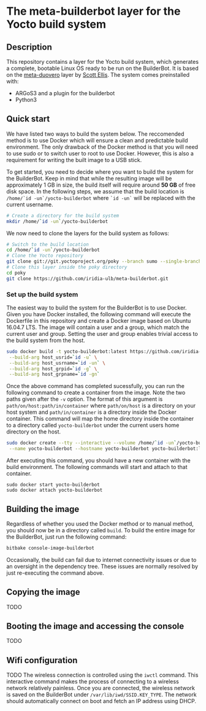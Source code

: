 # The meta-builderbot layer for the Yocto build system

## Description
This repository contains a layer for the Yocto build system, which generates a complete, bootable Linux OS ready to be run on the BuilderBot. It is based on the [meta-duovero](https://github.com/jumpnow/meta-duovero) layer by [Scott Ellis](mailto:scott@jumpnowtek.com). The system comes preinstalled with:
- ARGoS3 and a plugin for the builderbot
- Python3

## Quick start
We have listed two ways to build the system below. The reccomended method is to use Docker which will ensure a clean and predictable build environment. The only drawback of the Docker method is that you will need to use sudo or to switch user to root to use Docker. However, this is also a requirement for writing the built image to a USB stick.

To get started, you need to decide where you want to build the system for the BuilderBot. Keep in mind that while the resulting image will be approximately 1 GB in size, the build itself will require around **50 GB** of free disk space. In the following steps, we assume that the build location is ``/home/`id -un`/yocto-builderbot`` where `` `id -un` `` will be replaced with the current username.
```bash
# Create a directory for the build system
mkdir /home/`id -un`/yocto-builderbot
```

We now need to clone the layers for the build system as follows:
```bash
# Switch to the build location
cd /home/`id -un`/yocto-builderbot
# Clone the Yocto repository
git clone git://git.yoctoproject.org/poky --branch sumo --single-branch
# Clone this layer inside the poky directory
cd poky
git clone https://github.com/iridia-ulb/meta-builderbot.git
```

### Set up the build system
The easiest way to build the system for the BuilderBot is to use Docker. Given you have Docker installed, the following command will execute the Dockerfile in this repository and create a Docker image based on Ubuntu 16.04.7 LTS. The image will contain a user and a group, which match the current user and group. Setting the user and group enables trivial access to the build system from the host.
```bash
sudo docker build -t yocto-builderbot:latest https://github.com/iridia-ulb/meta-builderbot.git#:docker \
 --build-arg host_usrid=`id -u` \
 --build-arg host_usrname=`id -un` \
 --build-arg host_grpid=`id -g` \
 --build-arg host_grpname=`id -gn`
```
Once the above command has completed sucessfully, you can run the following command to create a container from the image. Note the two paths given after the `-v` option. The format of this argument is `path/on/host:path/in/container` where `path/on/host` is a directory on your host system and `path/in/container` is a directory inside the Docker container. This command will map the home directory inside the container to a directory called `yocto-builderbot` under the current users home directory on the host.
```bash
sudo docker create --tty --interactive --volume /home/`id -un`/yocto-builderbot:/home/`id -un` \
 --name yocto-builderbot --hostname yocto-builderbot yocto-builderbot:latest
```
After executing this command, you should have a new container with the build environment. The following commands will start and attach to that container.

```
sudo docker start yocto-builderbot
sudo docker attach yocto-builderbot
```


## Building the image
Regardless of whether you used the Docker method or to manual method, you should now be in a directory called `build`. To build the entire image for the BuilderBot, just run the following command:
```bash
bitbake console-image-builderbot
```

Occasionally, the build can fail due to internet connectivity issues or due to an oversight in the dependency tree. These issues are normally resolved by just re-executing the command above.

## Copying the image
TODO

## Booting the image and accessing the console
TODO

## Wifi configuration
TODO
The wireless connection is controlled using the `iwctl` command. This interactive command makes the process of connecting to a wireless network relatively painless. Once you are connected, the wireless network is saved on the BuilderBot under `/var/lib/iwd/SSID.KEY_TYPE`. The network should automatically connect on boot and fetch an IP address using DHCP.



